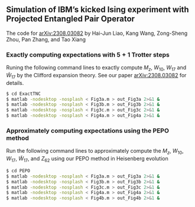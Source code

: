 ## Simulation of IBM’s kicked Ising experiment with Projected Entangled Pair Operator

The code for [arXiv:2308.03082](https://arxiv.org/abs/2308.03082) by Hai-Jun Liao, Kang Wang, Zong-Sheng Zhou, Pan Zhang, and Tao Xiang


### Exactly computing expectations with $5+1$ Trotter steps

Runing the following command lines to exactly compute $M_z$, $W_{10}$, $W_{17}$ and $\tilde{W}_{17}$ by the Clifford expansion theory. See our paper [arXiv:2308.03082](https://arxiv.org/abs/2308.03082) for details.

```bash
$ cd ExactTNC
$ matlab -nodesktop -nosplash < Fig3a.m > out_Fig3a 2>&1 & 
$ matlab -nodesktop -nosplash < Fig3b.m > out_Fig3b 2>&1 &
$ matlab -nodesktop -nosplash < Fig3c.m > out_Fig3c 2>&1 &
$ matlab -nodesktop -nosplash < Fig4a.m > out_Fig4a 2>&1 &
```

### Approximately computing expectations using the PEPO method

Run the following command lines to approximately compute the $M_z$, $W_{10}$, $W_{17}$, $\tilde{W}_{17}$, and $Z_{62}$ using our PEPO method in Heisenberg evolution

```bash
$ cd PEPO
$ matlab -nodesktop -nosplash < Fig3a.m > out_Fig3a 2>&1 &
$ matlab -nodesktop -nosplash < Fig3b.m > out_Fig3b 2>&1 &
$ matlab -nodesktop -nosplash < Fig3c.m > out_Fig3c 2>&1 &
$ matlab -nodesktop -nosplash < Fig4a.m > out_Fig4a 2>&1 &
$ matlab -nodesktop -nosplash < Fig4b.m > out_Fig4b 2>&1 &
```
